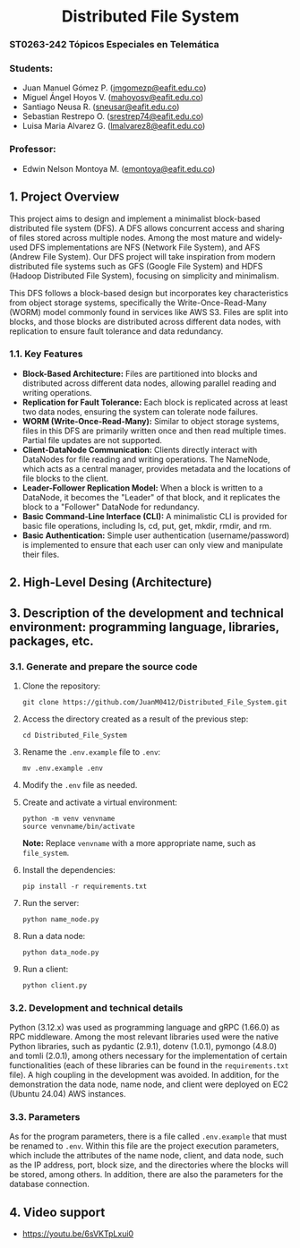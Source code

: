 <div align="center">

# Distributed File System

</div>

### ST0263-242 Tópicos Especiales en Telemática

### Students:
- Juan Manuel Gómez P. (jmgomezp@eafit.edu.co)
- Miguel Ángel Hoyos V. (mahoyosv@eafit.edu.co)
- Santiago Neusa R. (sneusar@eafit.edu.co)
- Sebastian Restrepo O. (srestrep74@eafit.edu.co)
- Luisa Maria Alvarez G. (lmalvarez8@eafit.edu.co)

### Professor:
- Edwin Nelson Montoya M. (emontoya@eafit.edu.co)

## 1. Project Overview
This project aims to design and implement a minimalist block-based distributed file system (DFS). A DFS allows concurrent access and sharing of files stored across multiple nodes. Among the most mature and widely-used DFS implementations are NFS (Network File System), and AFS (Andrew File System). Our DFS project will take inspiration from modern distributed file systems such as GFS (Google File System) and HDFS (Hadoop Distributed File System), focusing on simplicity and minimalism.

This DFS follows a block-based design but incorporates key characteristics from object storage systems, specifically the Write-Once-Read-Many (WORM) model commonly found in services like AWS S3. Files are split into blocks, and those blocks are distributed across different data nodes, with replication to ensure fault tolerance and data redundancy.

### 1.1. Key Features

- **Block-Based Architecture:** Files are partitioned into blocks and distributed across different data nodes, allowing parallel reading and writing operations.
- **Replication for Fault Tolerance:** Each block is replicated across at least two data nodes, ensuring the system can tolerate node failures.
- **WORM (Write-Once-Read-Many):** Similar to object storage systems, files in this DFS are primarily written once and then read multiple times. Partial file updates are not supported.
- **Client-DataNode Communication:** Clients directly interact with DataNodes for file reading and writing operations. The NameNode, which acts as a central manager, provides metadata and the locations of file blocks to the client.
- **Leader-Follower Replication Model:** When a block is written to a DataNode, it becomes the "Leader" of that block, and it replicates the block to a "Follower" DataNode for redundancy.
- **Basic Command-Line Interface (CLI):** A minimalistic CLI is provided for basic file operations, including ls, cd, put, get, mkdir, rmdir, and rm.
- **Basic Authentication:** Simple user authentication (username/password) is implemented to ensure that each user can only view and manipulate their files.

## 2. High-Level Desing (Architecture)

## 3. Description of the development and technical environment: programming language, libraries, packages, etc.

### 3.1. Generate and prepare the source code

1. Clone the repository:
    ```
    git clone https://github.com/JuanM0412/Distributed_File_System.git
    ```

2. Access the directory created as a result of the previous step:
    ```
    cd Distributed_File_System
    ```

3. Rename the `.env.example` file to `.env`:
    ```
    mv .env.example .env
    ```

4. Modify the `.env` file as needed.

5. Create and activate a virtual environment:
    ```
    python -m venv venvname
    source venvname/bin/activate
    ```
    **Note:** Replace `venvname` with a more appropriate name, such as `file_system`.

6. Install the dependencies:
    ```
    pip install -r requirements.txt
    ```

7. Run the server:
    ```
    python name_node.py
    ```

8. Run a data node:
    ```
    python data_node.py
    ```

9. Run a client:
    ```
    python client.py
    ```

### 3.2. Development and technical details

Python (3.12.x) was used as programming language and gRPC (1.66.0) as RPC middleware. Among the most relevant libraries used were the native Python libraries, such as pydantic (2.9.1), dotenv (1.0.1), pymongo (4.8.0) and tomli (2.0.1), among others necessary for the implementation of certain functionalities (each of these libraries can be found in the `requirements.txt` file). A high coupling in the development was avoided. In addition, for the demonstration the data node, name node, and client were deployed on EC2 (Ubuntu 24.04) AWS instances.

### 3.3. Parameters

As for the program parameters, there is a file called `.env.example` that must be renamed to `.env`. Within this file are the project execution parameters, which include the attributes of the name node, client, and data node, such as the IP address, port, block size, and the directories where the blocks will be stored, among others. In addition, there are also the parameters for the database connection.

## 4. Video support
- https://youtu.be/6sVKTpLxui0
